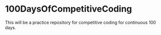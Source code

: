 # 100DaysOfCompetitiveCoding
This will be a practice repository for competitive coding for continuous 100 days.
